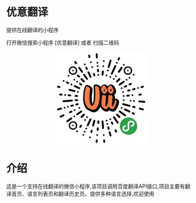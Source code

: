 # 优意翻译
提供在线翻译的小程序

打开微信搜索小程序 [优意翻译] 或者 扫描二维码

<div align=center><img width="250" height="250" src="https://github.com/Michcola/youyi-mini-programs/blob/master/images/qrcode.JPG"/></div>

# 介绍
这是一个支持在线翻译的微信小程序,该项目调用百度翻译API接口,项目主要有翻译首页、语言列表页和翻译历史页。提供多种语言选择,欢迎使用





